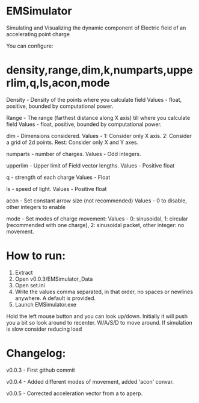 # EMSimulator
 Simulating and Visualizing the dynamic component of Electric field of an accelerating point charge

You can configure:

# density,range,dim,k,numparts,upperlim,q,ls,acon,mode
  
Density - Density of the points where you calculate field
Values - float, positive, bounded by computational power.

Range - The range (farthest distance along X axis) till where you calculate field
Values - float, positive, bounded by computational power.

dim - Dimensions considered.
Values - 1: Consider only X axis. 2: Consider a grid of 2d points. Rest: Consider only X and Y axes.

numparts - number of charges. Values - Odd integers.

upperlim - Upper limit of Field vector lengths.
Values - Positive float

q - strength of each charge
Values - Float

ls - speed of light.
Values - Positive float

acon - Set constant arrow size (not recommended)
Values - 0 to disable, other integers to enable

mode - Set modes of charge movement:
Values - 0: sinusoidal, 1: circular (recommended with one charge), 2: sinusoidal packet, other integer: no movement.


# How to run:
1) Extract
2) Open v0.0.3/EMSimulator_Data
3) Open set.ini
4) Write the values comma separated, in that order, no spaces or newlines anywhere. A default is provided.
5) Launch EMSimulator.exe

Hold the left mouse button and you can look up/down. Initially it will push you a bit so look around to recenter.
W/A/S/D to move around.
If simulation is slow consider reducing load

# Changelog:
v0.0.3 - First github commit

v0.0.4 - Added different modes of movement, added 'acon' convar.

v0.0.5 - Corrected acceleration vector from a to aperp.
 